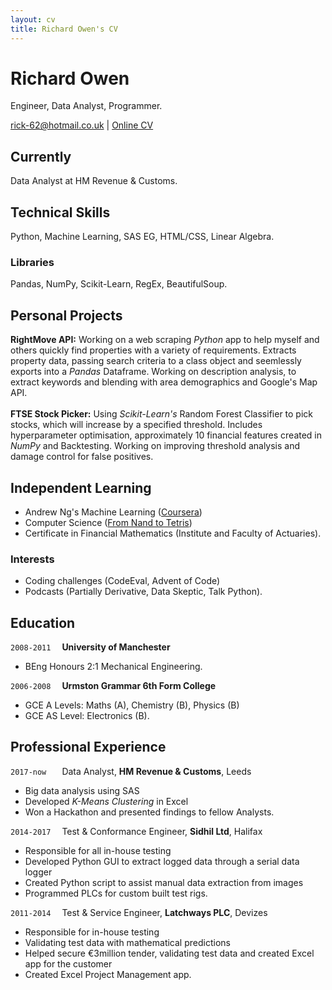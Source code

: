 ```yaml
---
layout: cv
title: Richard Owen's CV
---
```

# Richard Owen
Engineer, Data Analyst, Programmer.

<div id="webaddress">
<a href="mailto:rick-62@hotmail.co.uk">rick-62@hotmail.co.uk</a>
  | <a href="https://rick-62.github.io/markdown-cv/">Online CV</a>
</div>


## Currently

Data Analyst at HM Revenue & Customs.

## Technical Skills

Python, Machine Learning, SAS EG, HTML/CSS, Linear Algebra.

### Libraries

Pandas, NumPy, Scikit-Learn, RegEx, BeautifulSoup.

## Personal Projects

**RightMove API:** Working on a web scraping *Python* app to help myself and others quickly find properties with a variety of requirements. Extracts property data, passing search criteria to a class object and seemlessly exports into a *Pandas* Dataframe. Working on description analysis, to extract keywords and blending with area demographics and Google's Map API.
<br><br>
**FTSE Stock Picker:** 
Using *Scikit-Learn's* Random Forest Classifier to pick stocks, which will increase by a specified threshold. Includes hyperparameter optimisation, approximately 10 financial features created in *NumPy* and Backtesting. Working on improving threshold analysis and damage control for false positives.

## Independent Learning

* Andrew Ng's Machine Learning ([Coursera](https://www.coursera.org/learn/machine-learning))
* Computer Science ([From Nand to Tetris](http://nand2tetris.org/))
* Certificate in Financial Mathematics (Institute and Faculty of Actuaries).

### Interests
* Coding challenges (CodeEval, Advent of Code)
* Podcasts (Partially Derivative, Data Skeptic, Talk Python).

## Education

`2008-2011`&emsp;
 __University of Manchester__

- BEng Honours 2:1 Mechanical Engineering.

`2006-2008`&emsp;
__Urmston Grammar 6th Form College__
- GCE A Levels: Maths (A), Chemistry (B), Physics (B)
- GCE AS Level: Electronics (B).

## Professional Experience

`2017-now `&emsp;
Data Analyst, __HM Revenue & Customs__, Leeds
* Big data analysis using SAS
* Developed *K-Means Clustering* in Excel
* Won a Hackathon and presented findings to fellow Analysts.

`2014-2017`&emsp;
Test & Conformance Engineer, __Sidhil Ltd__, Halifax
* Responsible for all in-house testing
* Developed Python GUI to extract logged data through a serial data logger
* Created Python script to assist manual data extraction from images 
* Programmed PLCs for custom built test rigs.

`2011-2014`&emsp;
Test & Service Engineer, __Latchways PLC__, Devizes
* Responsible for in-house testing
* Validating test data with mathematical predictions
* Helped secure €3million tender, validating test data and created Excel app for the customer
* Created Excel Project Management app.

<!-- ### Footer

Last updated: Jan 2018 -->


